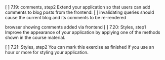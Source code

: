 
[ ] 7.19: comments, step2
Extend your application so that users can add comments to blog posts from the frontend:
    [ ] invalidating queries should cause the current blog and its comments to be re-rendered

browser showing comments added via frontend
[ ] 7.20: Styles, step1
Improve the appearance of your application by applying one of the methods shown in the course material.

[ ] 7.21: Styles, step2
You can mark this exercise as finished if you use an hour or more for styling your application.
